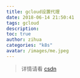 ```yaml
---
title: gcloud设置代理
date: 2018-06-14 21:50:41
tags: gcloud
description: 
toc: true
author: zihua
categories: "k8s"
avatar: /images/me.jpeg
---
```


<!--more-->

> 详情请看 [csdn](https://blog.csdn.net/qianghaohao/article/details/79942485)
